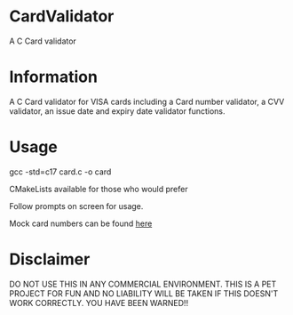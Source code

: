 # CardValidator
A C Card validator

# Information

A C Card validator for VISA cards including a Card number validator, a CVV validator, an issue date and expiry date validator functions.


# Usage

gcc -std=c17 card.c -o card

CMakeLists available for those who would prefer

Follow prompts on screen for usage.

Mock card numbers can be found <a href="https://www.freeformatter.com/credit-card-number-generator-validator.html">here</a>


# Disclaimer

DO NOT USE THIS IN ANY COMMERCIAL ENVIRONMENT. THIS IS A PET PROJECT FOR FUN AND NO LIABILITY WILL BE TAKEN IF THIS DOESN'T WORK CORRECTLY. YOU HAVE BEEN WARNED!!

